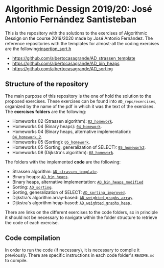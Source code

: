 # Algorithmic Dessign 2019/20: José Antonio Fernández Santisteban

This is the repository with the solutions to the exercises of Algorithmic Dessign on the course 2019/2020 made by José Antonio Fernández. The reference repositories with the templates for almost-all the coding exercises are the following:[insertion_sort.h](src/insertion_sort.h)

* https://github.com/albertocasagrande/AD_strassen_template
* https://github.com/albertocasagrande/AD_bin_heaps
* https://github.com/albertocasagrande/AD_sorting

## Structure of the repository

The main purpose of this repository is the one of hold the solution to the proposed exercises. These exercises can be found into `AD_repo/exercises`, organized by the name of the pdf in which it was the text of the exercises. The **exercises folders** are the following:

* Homeworks 02 (Strassen algorithm): [`02_homework`](exercises/02_homework).
* Homeworks 04 (Binary heaps): [`04_homework`](exercises/04_homework).
* Homeworks 04 (Binary heaps, alternative implementation): [`04_homework_2`](exercises/04_homework_2).
* Homeworks 05 (Sorting): [`05_homework`](exercises/05_homework).
* Homeworks 05 (Sorting, generalization of $\mathrm{SELECT}$): [`05_homework2`](exercises/05_homework2).
* Homeworks 08 (Dijkstra's algorithm): [`08_homework`](exercises/08_homework).

The folders with the  implemented **code** are the following:

* Strassen algorithm: [`AD_strassen_template`](AD_strassen_template).
* Binary heaps: [`AD_bin_heaps`](AD_bin_heaps).
* Binary heaps, alternative implementation: [`AD_bin_heaps_modified`](AD_bin_heaps_modified)
* Sorting: [`AD_sorting`](AD_sorting).
* Sorting, generalization of $\mathrm{SELECT}$: [`AD_sorting_improved`](AD_sorting_improved).
* Dijkstra's algorithm array-based: [`AD_weighted_graphs_array`](AD_weighted_graphs_array).
* Dijkstra's algorithm heap-based: [`AD_weighted_graphs_heap` ](AD_weighted_graphs_heap).

There are links on the different exercises to the code folders, so in principle it should not be necessary to navigate within the folder structure to retrieve the code of each exercise.

## Code compilation

In order to run the code (if necessary), it is necessary to compile it previously. There are specific instructions in each code folder's `README.md` to compile.